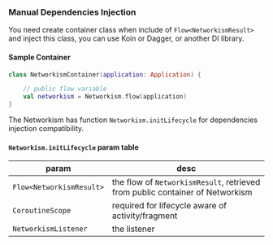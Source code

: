 ### Manual Dependencies Injection

You need create container class when include of `Flow<NetworkismResult>` and inject this class, you can use Koin or Dagger, or another DI library.

#### Sample Container
```kotlin
class NetworkismContainer(application: Application) {

    // public flow variable
    val networkism = Networkism.flow(application)
}
```

The Networkism has function `Networkism.initLifecycle` for dependencies injection compatibility.
#### `Networkism.initLifecycle` param table
| param | desc |
| --- | --- |
| `Flow<NetworkismResult>` | the flow of `NetworkismResult`, retrieved from public container of Networkism |
|  `CoroutineScope` | required for lifecycle aware of activity/fragment |
| `NetworkismListener` | the listener |